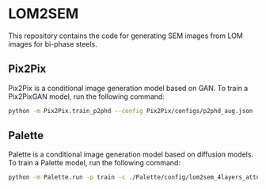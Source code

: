 # LOM2SEM

This repository contains the code for generating SEM images from LOM images for bi-phase steels.

## Pix2Pix
Pix2Pix is a conditional image generation model based on GAN. 
To train a Pix2PixGAN model, run the following command:
```bash
python -m Pix2Pix.train_p2phd --config Pix2Pix/configs/p2phd_aug.json
```

## Palette
Palette is a conditional image generation model based on diffusion models.
To train a Palette model, run the following command:
```bash
python -m Palette.run -p train -c ./Palette/config/lom2sem_4layers_attn16.json
```